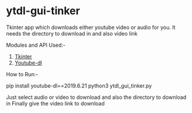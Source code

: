# ytdl-gui-tinker
 Tkinter app which downloads either youtube video or audio for you. It needs the directory to download in and also video link

Modules and API Used:-

1. [Tkinter](https://wiki.python.org/moin/TkInter)
2. [Youtube-dl](https://github.com/ytdl-org/youtube-dl)


How to Run:-

pip install youtube-dl==2019.6.21
python3 ytdl_gui_tinker.py

Just select audio or video to download and also the directory to download in
Finally give the video link to download

